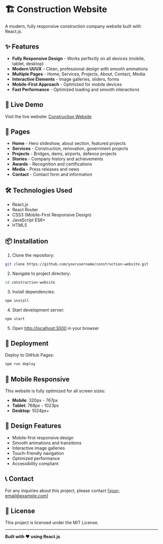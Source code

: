 # 🏗️ Construction Website

A modern, fully responsive construction company website built with React.js.

## ✨ Features

- **Fully Responsive Design** - Works perfectly on all devices (mobile, tablet, desktop)
- **Modern UI/UX** - Clean, professional design with smooth animations
- **Multiple Pages** - Home, Services, Projects, About, Contact, Media
- **Interactive Elements** - Image galleries, sliders, forms
- **Mobile-First Approach** - Optimized for mobile devices
- **Fast Performance** - Optimized loading and smooth interactions

## 🚀 Live Demo

Visit the live website: [Construction Website](https://yourusername.github.io/construction-website)

## 📱 Pages

- **Home** - Hero slideshow, about section, featured projects
- **Services** - Construction, renovation, government projects
- **Projects** - Bridges, dams, airports, defence projects
- **Stories** - Company history and achievements
- **Awards** - Recognition and certifications
- **Media** - Press releases and news
- **Contact** - Contact form and information

## 🛠️ Technologies Used

- React.js
- React Router
- CSS3 (Mobile-First Responsive Design)
- JavaScript ES6+
- HTML5

## 📦 Installation

1. Clone the repository:
```bash
git clone https://github.com/yourusername/construction-website.git
```

2. Navigate to project directory:
```bash
cd construction-website
```

3. Install dependencies:
```bash
npm install
```

4. Start development server:
```bash
npm start
```

5. Open [http://localhost:3000](http://localhost:3000) in your browser

## 🚀 Deployment

Deploy to GitHub Pages:
```bash
npm run deploy
```

## 📱 Mobile Responsive

This website is fully optimized for all screen sizes:
- **Mobile**: 320px - 767px
- **Tablet**: 768px - 1023px  
- **Desktop**: 1024px+

## 🎨 Design Features

- Mobile-first responsive design
- Smooth animations and transitions
- Interactive image galleries
- Touch-friendly navigation
- Optimized performance
- Accessibility compliant

## 📞 Contact

For any inquiries about this project, please contact [your-email@example.com]

## 📄 License

This project is licensed under the MIT License.

---

**Built with ❤️ using React.js**